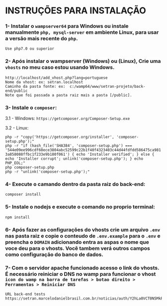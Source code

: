 # INSTRUÇÕES PARA INSTALAÇÃO

### 1- Instalar o `wampserver64` para Windows ou instale manualmente `php, mysql-server` em ambiente Linux, para usar a versão mais recente do `php`.
    Use php7.0 ou superior

### 2- Após instalar o wampserver (Windows) ou (Linux), Crie uma `vhosts` no meu caso estou usando Windows.
    http://localhost/add_vhost.php?lang=portuguese
    Nome da vhost: ex: setran.localhost
    Caminho da pasta fonte: ex:  c:/wamp64/www/setran-projeto/back-end/public
    Note que foi passada a pasta raiz mais a pasta [/public]. 

### 3- Instale o `composer`:
3.1 - Windows: `https://getcomposer.org/Composer-Setup.exe`

3.2 - Linux:

 `php -r "copy('https://getcomposer.org/installer', 'composer-setup.php');"`             
 `php -r "if (hash_file('SHA384', 'composer-setup.php') === '544e09ee996cdf60ece3804abc52599c22b1f40f4323403c44d44fdfdd586475ca9813a858088ffbc1f233e9b180f061') { echo 'Installer verified'; } else { echo 'Installer corrupt'; unlink('composer-setup.php'); } echo PHP_EOL;"`              
 `php composer-setup.php`         
 `php -r "unlink('composer-setup.php');"`
 
### 4- Execute o camando dentro da pasta raiz do back-end:
```composer install```

### 5- Instale o nodejs e execute o comando no proprio terminal: 
```npm install``` 

### 6- Após fazer as configurações do vhosts crie um arquivo `.env` nas pasta raiz e copie o conteudo de `.env.example` para o `.env` e preencha o `DOMAIN` adicionando entra as aspas o nome que voce deu para o vhosts. Você tambem verá outros campos como configuração do banco de dados.

### 7- Com o servidor apache funcionado acesso o link do vhosts. É necessário reiniciar o DNS no wamp para funcionar o vhost `icon do wamp na barra de tarefas > botao direito > Ferramentas > Reiniciar DNS`

    URL back-end tests
    https://setran.marcelodanielbrasil.com.br/noticias/auth/Y2hLa0VCT0N5MkRNZXpkYzBrSy92aWs9/all
